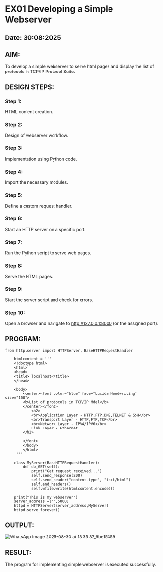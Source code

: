 # EX01 Developing a Simple Webserver
## Date: 30:08:2025

## AIM:
To develop a simple webserver to serve html pages and display the list of protocols in TCP/IP Protocol Suite.

## DESIGN STEPS:
### Step 1: 
HTML content creation.

### Step 2:
Design of webserver workflow.

### Step 3:
Implementation using Python code.

### Step 4:
Import the necessary modules.

### Step 5:
Define a custom request handler.

### Step 6:
Start an HTTP server on a specific port.

### Step 7:
Run the Python script to serve web pages.

### Step 8:
Serve the HTML pages.

### Step 9:
Start the server script and check for errors.

### Step 10:
Open a browser and navigate to http://127.0.0.1:8000 (or the assigned port).

## PROGRAM:
```
from http.server import HTTPServer, BaseHTTPRequestHandler

    htmlcontent = '''
    <!doctype html>
    <html>
    <head>
    <title> localhost</title>
    </head>

    <body>
        <center><font color="blue" face="Lucida Handwriting" size="100">
        <b>List of protocols in TCP/IP Mdel</b>
        </center></font>
            <h2>
            <br>Application Layer - HTTP,FTP,DNS,TELNET & SSH</br>
            <br>Transport Layer - HTTP,FTP,TCP</br>
            <br>Network Layer - IPV4/IPV6</br>
            Link Layer - Ethernet
        </h2>
        
        </font>
        </body>
        </html>
     '''

    class MyServer(BaseHTTPRequestHandler):
        def do_GET(self):
            print("Get request received...")
            self.send_response(200) 
            self.send_header("content-type", "text/html")       
            self.end_headers()
            self.wfile.write(htmlcontent.encode())

    print("This is my webserver") 
    server_address =('',5000)
    httpd = HTTPServer(server_address,MyServer)
    httpd.serve_forever()
```


## OUTPUT:
![WhatsApp Image 2025-08-30 at 13 35 37_6be15359](https://github.com/user-attachments/assets/bb05afe8-b119-44e7-a815-631f0dcccab2)



## RESULT:
The program for implementing simple webserver is executed successfully.
